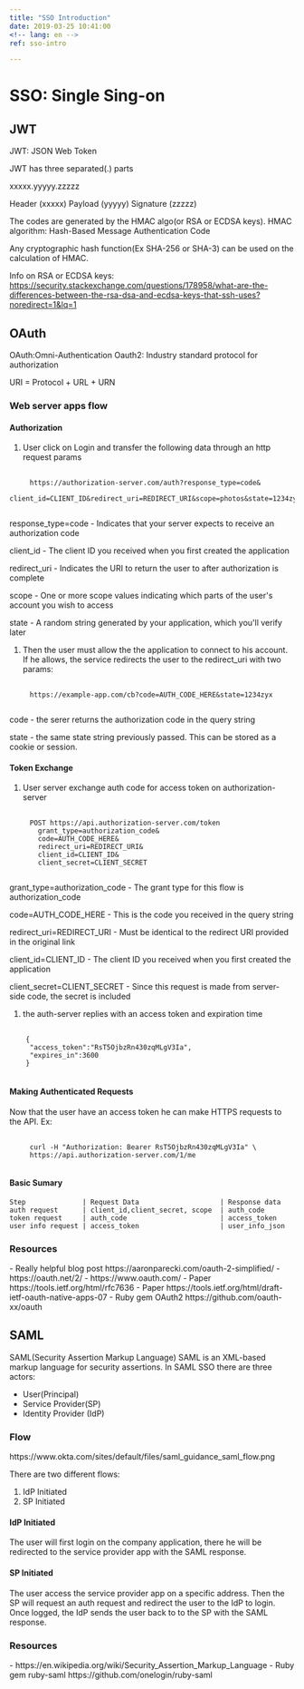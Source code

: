 ```yaml
---
title: "SSO Introduction"
date: 2019-03-25 10:41:00
<!-- lang: en -->
ref: sso-intro

---
```

<h1>SSO: Single Sing-on</h1>

<h2>JWT</h2>

 JWT: JSON Web Token

 JWT has three separated(.) parts

 xxxxx.yyyyy.zzzzz

 Header (xxxxx)
 Payload (yyyyy)
 Signature (zzzzz)

 The codes are generated by the HMAC algo(or RSA or ECDSA keys).
 HMAC algorithm: Hash-Based Message Authentication Code

 Any cryptographic hash function(Ex SHA-256 or SHA-3) can be used on the calculation of HMAC.

 Info on RSA or ECDSA keys:
 https://security.stackexchange.com/questions/178958/what-are-the-differences-between-the-rsa-dsa-and-ecdsa-keys-that-ssh-uses?noredirect=1&lq=1

<h2>OAuth</h2>

 OAuth:Omni-Authentication
 Oauth2: Industry standard protocol for authorization

 URI = Protocol + URL + URN

 <h3>Web server apps flow</h3>
  <h4>Authorization</h4>

   1. User click on Login and transfer the following data through an http request params

   <pre>
    <code>
     https://authorization-server.com/auth?response_type=code&
      client_id=CLIENT_ID&redirect_uri=REDIRECT_URI&scope=photos&state=1234zyx
    </code></pre>

   response_type=code - Indicates that your server expects to receive an authorization code

   client_id - The client ID you received when you first created the application

   redirect_uri - Indicates the URI to return the user to after authorization is complete

   scope - One or more scope values indicating which parts of the user's account you wish to access

   state - A random string generated by your application, which you'll verify later

   1. Then the user must allow the the application to connect to his account. If he allows, the service redirects the user to the redirect_uri with two params:

   <pre>
    <code>
     https://example-app.com/cb?code=AUTH_CODE_HERE&state=1234zyx
    </code></pre>

   code - the serer returns the authorization code in the query string

   state - the same state string previously passed. This can be stored as a cookie or session.

   <h4>Token Exchange</h4>

   1. User server exchange auth code for access token on authorization-server

   <pre>
    <code>
     POST https://api.authorization-server.com/token
       grant_type=authorization_code&
       code=AUTH_CODE_HERE&
       redirect_uri=REDIRECT_URI&
       client_id=CLIENT_ID&
       client_secret=CLIENT_SECRET
   </code></pre>

   grant_type=authorization_code - The grant type for this flow is authorization_code

   code=AUTH_CODE_HERE - This is the code you received in the query string

   redirect_uri=REDIRECT_URI - Must be identical to the redirect URI provided in the original link

   client_id=CLIENT_ID - The client ID you received when you first created the application

   client_secret=CLIENT_SECRET - Since this request is made from server-side code, the secret is included

   1. the auth-server replies with an access token and expiration time

   <pre>
    <code>
    {
     "access_token":"RsT5OjbzRn430zqMLgV3Ia",
     "expires_in":3600
    }
   </code></pre>

  <h4>Making Authenticated Requests</h4>

   Now that the user have an access token he can make HTTPS requests to the API. Ex:

   <pre>
    <code>
     curl -H "Authorization: Bearer RsT5OjbzRn430zqMLgV3Ia" \
     https://api.authorization-server.com/1/me
   </code></pre>
  
  <h4>Basic Sumary</h4>
  
    Step              | Request Data                    | Response data
    auth request      | client_id,client_secret, scope  | auth_code
    token request     | auth_code                       | access_token
    user info request | access_token                    | user_info_json  
    
 <h3>Resources</h3>
  - Really helpful blog post https://aaronparecki.com/oauth-2-simplified/
  - https://oauth.net/2/
  - https://www.oauth.com/
  - Paper  https://tools.ietf.org/html/rfc7636
  - Paper https://tools.ietf.org/html/draft-ietf-oauth-native-apps-07
  - Ruby gem OAuth2 https://github.com/oauth-xx/oauth

<h2>SAML</h2>

SAML(Security Assertion Markup Language)
SAML is an XML-based markup language for security assertions. In SAML SSO there are three actors:

- User(Principal)
- Service Provider(SP)
- Identity Provider (IdP)


<h3>Flow</h3>
 https://www.okta.com/sites/default/files/saml_guidance_saml_flow.png

 There are two different flows:

 1. IdP Initiated
 2. SP Initiated

<h4>IdP Initiated</h4>
 The user will first login on the company application, there he will be redirected to the service provider app with the SAML response.

<h4>SP Initiated</h4>
 The user access the service provider app on a specific address. Then the SP will request an auth request and redirect the user to the IdP to login. Once logged, the IdP sends the user back to to the SP with the SAML response.

<h3>Resources</h3>
  - https://en.wikipedia.org/wiki/Security_Assertion_Markup_Language
  - Ruby gem ruby-saml https://github.com/onelogin/ruby-saml

